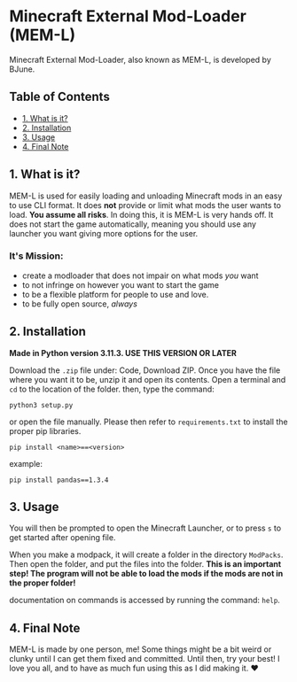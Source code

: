 # Minecraft External Mod-Loader (MEM-L)
Minecraft External Mod-Loader, also known as MEM-L, is developed by BJune.


## Table of Contents
- [1. What is it?](#what-is-it?)
- [2. Installation](#installation)
- [3. Usage](#usage)
- [4. Final Note](#final-note)

## 1. What is it?
MEM-L is used for easily loading and unloading Minecraft mods in an easy to use CLI format. It does **not** provide or limit what mods the user wants to load. **You assume all risks**. In doing this, it is MEM-L is very hands off. It does not start the game automatically, meaning you should use any launcher you want giving more options for the user.
### It's Mission:
- create a modloader that does not impair on what mods *you* want 
- to not infringe on however you want to start the game
- to be a flexible platform for people to use and love.
- to be fully open source, *always*
## 2. Installation
**Made in Python version 3.11.3. USE THIS VERSION OR LATER**

Download the `.zip` file under: Code, Download ZIP. Once you have the file where you want it to be, unzip it and open its contents. Open a terminal and `cd` to the location of the folder. then, type the command: 
```terminal
python3 setup.py
```
or open the file manually.
Please then refer to `requirements.txt` to install the proper pip libraries.
```terminal
pip install <name>==<version>
```
example:
```terminal
pip install pandas==1.3.4
```

## 3. Usage
You will then be prompted to open the Minecraft Launcher, or to press `s` to get started after opening file.

When you make a modpack, it will create a folder in the directory `ModPacks`. Then open the folder, and put the files into the folder. **This is an important step! The program will not be able to load the mods if the mods are not in the proper folder!**

documentation on commands is accessed by running the command: `help`.

## 4. Final Note
MEM-L is made by one person, me! Some things might be a bit weird or clunky until I can get them fixed and committed. Until then, try your best! I love you all, and to have as much fun using this as I did making it. :heart:
